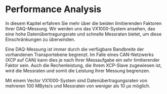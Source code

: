 # Performance Analysis

In diesem Kapitel erfahren Sie mehr über die beiden limitierenden Faktoren Ihrer DAQ-Messung. Wir werden uns das VX1000-System ansehen, das eine hohe Datenübertragungsrate und schnelle Messraten bietet, um diese Einschränkungen zu überwinden.

Eine DAQ-Messung ist immer durch die verfügbare Bandbreite der vorhandenen Transportebene begrenzt. Im Falle eines CAN-Netzwerks (XCP auf CAN) kann dies je nach Ihrer Messaufgabe ein sehr limitierender Faktor sein. Auch die Rechenleistung, die Ihrem XCP-Slave zugewiesen ist, wird die Messraten und somit die Leistung Ihrer Messung begrenzen.

Mit einem Vector VX1000-System sind Datenübertragungsraten von mehreren 100 MByte/s und Messraten von weniger als 10 µs möglich.
